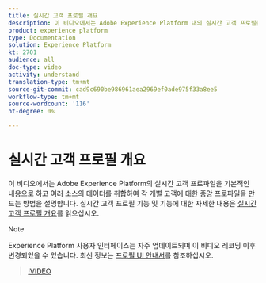 ```yaml
---
title: 실시간 고객 프로필 개요
description: 이 비디오에서는 Adobe Experience Platform 내의 실시간 고객 프로필을 기본적으로 파악하고 플랫폼 UI 내에서 프로필을 검색하는 방법에 대해 설명합니다.
product: experience platform
type: Documentation
solution: Experience Platform
kt: 2701
audience: all
doc-type: video
activity: understand
translation-type: tm+mt
source-git-commit: cad9c690be986961aea2969ef0ade975f33a8ee5
workflow-type: tm+mt
source-wordcount: '116'
ht-degree: 0%

---
```



# 실시간 고객 프로필 개요

이 비디오에서는 Adobe Experience Platform의 실시간 고객 프로파일을 기본적인 내용으로 하고 여러 소스의 데이터를 취합하여 각 개별 고객에 대한 중앙 프로파일을 만드는 방법을 설명합니다. 실시간 고객 프로필 기능 및 기능에 대한 자세한 내용은 [실시간 고객 프로필 개요](../home.md)를 읽으십시오.

>[!NOTE]
>
>Experience Platform 사용자 인터페이스는 자주 업데이트되며 이 비디오 레코딩 이후 변경되었을 수 있습니다. 최신 정보는 [프로필 UI 안내서](../ui/user-guide.md)를 참조하십시오.

>[!VIDEO](https://video.tv.adobe.com/v/27251?quality=12&learn=on&captions=eng)